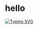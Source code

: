 # hello

[![Typing SVG](https://readme-typing-svg.demolab.com?font=Fira+Code&pause=1000&width=435&lines=Lorem+ipsum+dolor+sit+amet)](https://git.io/typing-svg)
